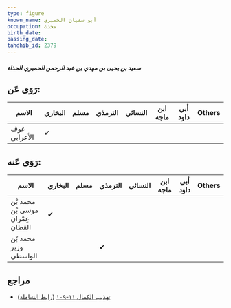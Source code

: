 ```yaml
---
type: figure
known_name: أبو سفيان الحميري
occupation: محدث
birth_date:
passing_date:
tahdhib_id: 2379
---
```

##### سعيد بن يحيى بن مهدي بن عبد الرحمن الحميري الحذاء

## رَوَى عَن:
| الاسم        | البخاري | مسلم | الترمذي | النسائي | ابن ماجه | أبي داود | Others |
| ------------ | ------- | ---- | ------- | ------- | -------- | -------- | ------ |
| عوف الأعرابي | ✔       |      |         |         |          |          |        |
## رَوَى عَنه:
| الاسم                            | البخاري | مسلم | الترمذي | النسائي | ابن ماجه | أبي داود | Others |
| -------------------------------- | ------- | ---- | ------- | ------- | -------- | -------- | ------ |
| محمد بْن موسى بْن عِمْران القطان | ✔       |      |         |         |          |          |        |
| محمد بْن وزير الواسطي            |         |      | ✔       |         |          |          |        |
## مراجع
- [تهذيب الكمال ١١-١٠٩](obsidian://open?vault=Tahdhib-al-Kamal&file=Figures/٢٣٧٩-سعيد%20بن%20يحيى%20بن%20مهدي%20بن%20عبد%20الرحمن%20الحميري%20الحذاء) ([رابط الشاملة](https://shamela.ws/book/3722/5429))